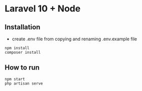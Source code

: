 # Laravel 10 + Node

## Installation

-   create .env file from copying and renaming .env.example file

```
npm install
composer install
```

## How to run

```
npm start
php artisan serve
```
